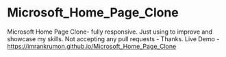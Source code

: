 # Microsoft_Home_Page_Clone
Microsoft Home Page Clone- fully responsive. Just using to improve and showcase my skills. Not accepting any pull requests - Thanks.
Live Demo - https://imrankrumon.github.io/Microsoft_Home_Page_Clone
